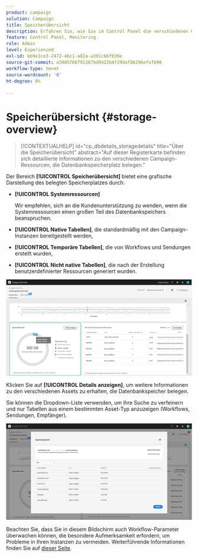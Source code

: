 ```yaml
---
product: campaign
solution: Campaign
title: Speicherübersicht
description: Erfahren Sie, wie Sie im Control Panel die verschiedenen Campaign-Ressourcen überwachen, die in Ihren Instanzen Datenbankspeicherplatz belegen.
feature: Control Panel, Monitoring
role: Admin
level: Experienced
exl-id: bb9e1ce3-2472-4bc1-a82a-a301c6bf830e
source-git-commit: a3485766791387bd9422b4f29daf86296efafb98
workflow-type: tm+mt
source-wordcount: '0'
ht-degree: 0%

---
```


# Speicherübersicht {#storage-overview}

>[!CONTEXTUALHELP]
>id="cp_dbdetails_storagedetails"
>title="Über die Speicherübersicht"
>abstract="Auf dieser Registerkarte befinden sich detaillierte Informationen zu den verschiedenen Campaign-Ressourcen, die Datenbankspeicherplatz belegen."

Der Bereich **[!UICONTROL Speicherübersicht]** bietet eine grafische Darstellung des belegten Speicherplatzes durch:

* **[!UICONTROL Systemressourcen]**

  Wir empfehlen, sich an die Kundenunterstützung zu wenden, wenn die Systemressourcen einen großen Teil des Datenbankspeichers beanspruchen.

* **[!UICONTROL Native Tabellen]**, die standardmäßig mit den Campaign-Instanzen bereitgestellt werden,
* **[!UICONTROL Temporäre Tabellen]**, die von Workflows und Sendungen erstellt wurden,
* **[!UICONTROL Nicht native Tabellen]**, die nach der Erstellung benutzerdefinierter Ressourcen generiert wurden.

![](assets/database-storage-overview.png)

Klicken Sie auf **[!UICONTROL Details anzeigen]**, um weitere Informationen zu den verschiedenen Assets zu erhalten, die Datenbankspeicher belegen.

Sie können die Dropdown-Liste verwenden, um Ihre Suche zu verfeinern und nur Tabellen aus einem bestimmten Asset-Typ anzuzeigen (Workflows, Sendungen, Empfänger).

![](assets/database-storage-details.png)

Beachten Sie, dass Sie in diesem Bildschirm auch Workflow-Parameter überwachen können, die besondere Aufmerksamkeit erfordern, um Probleme in Ihren Instanzen zu vermeiden. Weiterführende Informationen finden Sie auf [dieser Seite](workflow-monitoring.md).
